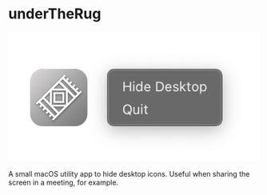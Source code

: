 # underTheRug

![Screenshot from Under the Rug application](https://github.com/cheerlessDreamer/underTheRug/blob/5c5fd2c0886fa2618ebf20af4e592fb738de73da/screenshot.png)

A small macOS utility app to hide desktop icons. Useful when sharing the screen in a meeting, for example.
